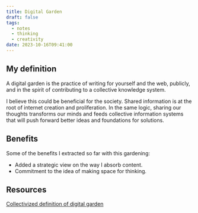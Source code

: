 ```yaml
---
title: Digital Garden
draft: false
tags:
  - notes
  - thinking
  - creativity
date: 2023-10-16T09:41:00
---
```


## My definition

A digital garden is the practice of writing for yourself and the web, publicly, and in the spirit of contributing to a collective knowledge system.

I believe this could be beneficial for the society. Shared information is at the root of internet creation and proliferation. In the same logic, sharing our thoughts transforms our minds and feeds collective information systems that will push forward better ideas and foundations for solutions.

## Benefits

Some of the benefits I extracted so far with this gardening:
- Added a strategic view on the way I absorb content.
- Commitment to the idea of making space for thinking.

## Resources

[Collectivized definition of digital garden](https://indieweb.org/digital_garden)
